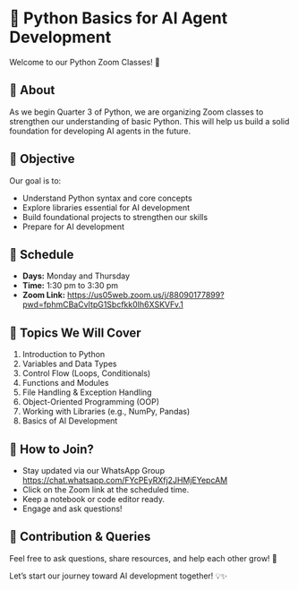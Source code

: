 # 🚀 Python Basics for AI Agent Development

Welcome to our Python Zoom Classes! 🎉

## 📌 About
As we begin Quarter 3 of Python, we are organizing Zoom classes to strengthen our understanding of basic Python. This will help us build a solid foundation for developing AI agents in the future.


## 🎯 Objective
Our goal is to:
- Understand Python syntax and core concepts
- Explore libraries essential for AI development
- Build foundational projects to strengthen our skills
- Prepare for AI development


## 📅 Schedule
- **Days:** Monday and Thursday  
- **Time:** 1:30 pm to 3:30 pm  
- **Zoom Link:** https://us05web.zoom.us/j/88090177899?pwd=fphmCBaCvItpG1Sbcfkk0Ih6XSKVFv.1


## 📖 Topics We Will Cover
1. Introduction to Python
2. Variables and Data Types
3. Control Flow (Loops, Conditionals)
4. Functions and Modules
5. File Handling & Exception Handling 
6. Object-Oriented Programming (OOP)
7. Working with Libraries  (e.g., NumPy, Pandas)
8. Basics of AI Development

## 🚀 How to Join?
- Stay updated via our WhatsApp Group https://chat.whatsapp.com/FYcPEyRXfj2JHMjEYepcAM
- Click on the Zoom link at the scheduled time.
- Keep a notebook or code editor ready.
- Engage and ask questions!


## 📢 Contribution & Queries
Feel free to ask questions, share resources, and help each other grow! 🚀

Let’s start our journey toward AI development together! 💡✨
